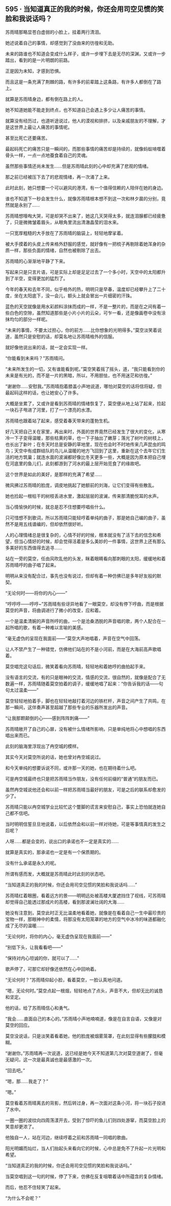 ## 595 · 当知道真正的我的时候，你还会用司空见惯的笑脸和我说话吗？

苏雨晴那略显苍白虚弱的小脸上，挂着两行清泪。

她述说着自己的事情，却感觉到了没由来的彷徨和无助。

未来的路谁也不知道会变成什么样子，或许一步埋下去是无尽的深渊，又或许一步踏出，看到的是一片明朗的前路。

正是因为未知，才感到恐惧。

而且这是一条充满了荆棘的路，有许多的前辈踏上这条路，有许多人都倒在了路上。

就算是苏雨晴身边，都有倒在路上的人。

她不知道她能不能走到终点，也不知道自己会遇上多少让人痛苦的事情。

就算没有经历过，也道听途说过，他人的漠视和排挤，以及亲戚朋友的不理解，才是这世界上最让人痛苦的事情呢。

甚至比死亡还要痛苦。

最起码死亡的痛苦只是一瞬间的，而那些事情的痛苦却是持续的，就像蚂蚁啃噬着骨头一样，一点一点地蚕食着自己的灵魂。

虽然那些事情还尚未发生……但是苏雨晴此刻的心中却充满了悲观的情绪。

那之前已经被压下去了的悲观情绪，再一次涌了上来。

此时此刻，她只想要一个可以避风的港湾，有一个值得信赖的人陪伴在她的身边。

谁也不知道下一秒会发生什么，就像苏雨晴根本想不到这一次和林夕晨的分别，竟然就是永别了……

苏雨晴想嚎啕大哭，可是却哭不出来了，她这几天哭得太多，就连泪腺都已经疲惫了，只是微微皱着眉头，从眼角里流出清澈晶莹的泪水来。

一只宽厚粗糙的大手放在了苏雨晴的脑袋上，轻轻地摩挲着。

被大手摸着的头皮上传来格外舒服的感觉，就好像有一把梳子再剔除着她浑身的杂质一样，那些负面的情绪，自然也被剔除了出去。

苏雨晴的心渐渐地平静了下来。

写起来只是只言片语，可是实际上却是足足过去了一个多小时，天空中的太阳都升到了半空，变得更加的猛烈了。

今年的春天和去年不同，似乎格外的热，明明只是早春，温度却已经攀升上了二十度，坐在太阳底下，没一会儿，额头上就会冒出一片细密的汗珠。

蓝色的天空就像是用水彩颜料涂抹而成的一样，不是一整片的，而是在之间有着一些白色的空隙，虽然知道那些是小片小片的云朵，可乍一看，还是像画卷中没有涂抹均匀的部分一样呢。

“未来的事情，不要太过担心，你的前方……比你想象的光明得多。”莫空淡笑着说道，虽然只是安慰的话，却莫名地让苏雨晴格外的信服。

就好像他说出来的话，就一定会实现一样。

“你能看到未来吗？”苏雨晴问。

“未来所发生的一切，又有谁能看到呢。”莫空笑着摇了摇头，道，“我只能看到你的未来是有光的，而不是一片的黑暗，所以，不用胆怯，也不用迷茫和彷徨。”

“谢谢你……安慰我。”苏雨晴抱着膝盖小声地说道，哪怕对莫空的话将信将疑，但最起码这样的话，也让她安心了许多。

大概是坐累了，又或许是看到苏雨晴的情绪恢复了，莫空便从地上站了起来，捡起一块石子甩进了河里，打了一个漂亮的水漂。

苏雨晴也跟着站了起来，感受着春天带来的蓬勃生机。

好几天把自己关在家里，再出来时，外面的世界竟然已经发生了很大的变化，从寒冷一下子变得温暖，那些枯黄的草，也一下子抽出了嫩芽；落光了树叶的树枝上，也长出了新叶；在冬天时总是安静的草地里，现在也会时不时地传来几声昆虫的鸣鸟；天空中有成群结队的鸟儿从温暖的地方飞回到了这里，重新在这个去年它们生活的地方筑巢；就连水面的波澜都好像比冬天更多一些，大概是因为原本把自己埋在河底里的鱼儿们，此刻都游到了河水的最上层开始觅食了的缘故吧。

这个世界是如此的美好，是那样的充满了希望……

微风拂过苏雨晴的脸庞，调皮地挑起了她额前的刘海，让它们变得有些散乱。

她也捡起一根枯干的树枝丢进水里，激起层层的波澜，传来那清脆悦耳的水声。

当心情愉快的时候，就总是忍不住想要哼唱些什么。

只可惜想不到歌词，所以苏雨晴只能轻哼着单纯的曲子，那是她自己编的曲子，虽然不是用五线谱编的，但却依然很好听。

人的心理情绪总是很复杂的，心情不好的时候，根本就没有了活下去的信念和希望，但当心情好的时候，却会觉得活着是多么美妙的一件事情，这世界上还有那么多美好的东西值得去追寻……

站在一旁的莫空，任由风吹乱他的头发，眯着眼睛看向那刺眼的太阳，缓缓地和着苏雨晴哼的曲子唱了起来。

明明从来没有配合过，事先也没有说过，但却有着一种仿佛已是多年好友般的默契。

“无论何时——将你的内心——”

“哼哼哼——哼哼~”苏雨晴有些讶异地看了一眼莫空，却没有停下哼曲，而是根据莫空的声音，将曲调进行了微小的改变，应和着。

一个是温柔清婉的声音所哼的曲，一个是沧桑洒脱的声音唱的歌，两个人配合在一起所唱的歌，有着一种难以言喻的美感。

“毫无虚伪的呈现在我面前——”莫空大声地唱着，声音在空气中回荡。

让人不禁产生了一种错觉，仿佛他们站在的不是小河前，而是在大海前高声歌唱着。

莫空唱完这句话后，微笑着看向苏雨晴，轻轻地和着她哼的曲拍起手来。

没有语言的交流，有的只是眼神的交流，情感的交流，很自然的，就像是配合了无数遍一样，苏雨晴随着莫空拍着的调子，缓缓地唱了起来：“你告诉我的话——句句太过温柔——”

莫空轻轻地拍着手，脚也在轻轻地敲打着河边的铁栏杆，声音之间产生了共鸣，在那一瞬间，这伴奏声甚至超越了那些专业的乐器所发出的声音。

“让我那颗颠倒的心——感到阵阵刺痛——”

苏雨晴敞开了自己的心扉，没有被什么情绪所影响，只是单纯地将心中想唱的东西唱出来而已。

此刻的脑海里浮现出了冉空城的模样。

其实今天对莫空所说的话，她也曾对冉空城说过。

和今天单纯的想要诉说不同，或许那一天的她，也在期待着什么吧。

可是冉空城最终也只是把苏雨晴当作朋友，没有任何前缀的“普通”的朋友而已。

虽然冉空城说他还会和以前一样把苏雨晴当最好的朋友，可是之后的联系却愈发的少了。

苏雨晴只能以冉空城学业比较忙这个蹩脚的谎言来安慰自己，事实上恐怕就连她自己都不信吧。

当时明明信誓旦旦地说着，以后依然会和以前一样对待她，可是等事情真的发生之后呢？

人呀……都是会变的，说出口的承诺也不一定是真实的……

就算是真实的，那承诺也一定是有一个保质期的。

没有什么承诺是永久的呢。

所谓有感而发，大概就是苏雨晴此时此刻的状态吧。

“当知道真正的我的时候，你还会用司空见惯的笑脸和我说话吗……”

苏雨晴红着眼圈，看着远方的景——明明远处被高楼大厦遮挡住了视线，可苏雨晴却觉得自己能透过那成片的高楼，看到那波澜壮阔的大海……

她没有注意到，莫空此时正无比温柔地看着她，就像是在看着自己一生中最珍贵的宝物一样，那眼神中的柔情，将那没有太阳笼罩的地方的空气中冰冷的味道都融化成了无尽的温暖……

“无论何时，将你的内心，毫无虚伪呈现在我面前——”

“别低下头，让我看看吧——”

“保持对内心坦诚的你，就可以了……”

歌声停了，可那它却好像还依然在心中回响着。

“无论何时？”苏雨晴仰起小脸，看着莫空，一脸认真地问道。

“嗯，无论何时。”莫空点起一根烟，轻轻地点了点头，声音不大，但却无比的诚恳和坚定。

他的话，给了苏雨晴信心和勇气。

“我会……直面自己的本心的。”苏雨晴小声地喃喃道，像是在自言自语，又像是对莫空的回应。

莫空没说话，只是淡笑着看着她，他的脸庞被烟雾笼罩，在此刻显得有些朦胧和模糊。

“谢谢你。”苏雨晴再一次说道，这已经是她今天不知道第几次对莫空道谢了，但毫无疑问，这一次是最真诚也是最感激的一次。

“回去吧。”

“嗯，那……我走了？”

“嗯。”

莫空看着苏雨晴离去的背影，然后转过身，再一次面对这条小河，将一块石子投进了水中。

一圈一圈的波纹向四周荡漾开去，受到了惊吓的鱼儿们则四处游窜，而莫空脸上的笑意却更浓了。

他独自一人，站在河边，继续哼着之前和苏雨晴一同唱的歌曲。

阳光明媚而灿烂，当人们抬起头来看向它的时候，心中总是免不了升起一片光明和希望。

“当知道真正的我的时候，你还会用司空见惯的笑脸和我说话吗。”

当莫空唱到这一句的时候，停了下来，仿佛在反复咀嚼着话中所蕴含的复杂情绪。

而后，他忍不住轻笑了起来。

“为什么不会呢？”
